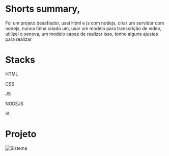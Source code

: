 <h1>Shorts summary, </h1>

<p>Foi um projeto desafiador, usei Html e js com nodejs, criar um servidor com nodejs, nunca tinha criado um, usar um modelo para transcrição de vídeo, utilizei o xenova, um modelo capaz de realizar isso, tenho alguns ajustes para realizar</p>

<h1>Stacks</h1>
<p>HTML</p>
<p>CSS</p>
<p>JS</p>
<p>NODEJS</p>
<p>IA</p>

<h1>Projeto</h1>

![Sistema](https://github.com/user-attachments/assets/82c657f9-1837-4056-b662-42d0a611b198)
